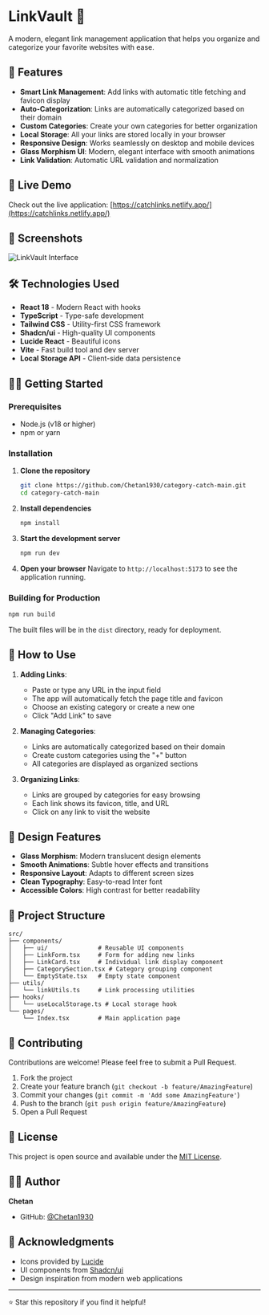 
# LinkVault 🔗

A modern, elegant link management application that helps you organize and categorize your favorite websites with ease.

## 🌟 Features

- **Smart Link Management**: Add links with automatic title fetching and favicon display
- **Auto-Categorization**: Links are automatically categorized based on their domain
- **Custom Categories**: Create your own categories for better organization
- **Local Storage**: All your links are stored locally in your browser
- **Responsive Design**: Works seamlessly on desktop and mobile devices
- **Glass Morphism UI**: Modern, elegant interface with smooth animations
- **Link Validation**: Automatic URL validation and normalization

## 🚀 Live Demo

Check out the live application: [https://catchlinks.netlify.app/](https://catchlinks.netlify.app/)

## 📸 Screenshots

![LinkVault Interface](https://via.placeholder.com/800x400/4F46E5/FFFFFF?text=LinkVault+Interface)

## 🛠️ Technologies Used

- **React 18** - Modern React with hooks
- **TypeScript** - Type-safe development
- **Tailwind CSS** - Utility-first CSS framework
- **Shadcn/ui** - High-quality UI components
- **Lucide React** - Beautiful icons
- **Vite** - Fast build tool and dev server
- **Local Storage API** - Client-side data persistence

## 🏃‍♂️ Getting Started

### Prerequisites

- Node.js (v18 or higher)
- npm or yarn

### Installation

1. **Clone the repository**
   ```bash
   git clone https://github.com/Chetan1930/category-catch-main.git
   cd category-catch-main
   ```

2. **Install dependencies**
   ```bash
   npm install
   ```

3. **Start the development server**
   ```bash
   npm run dev
   ```

4. **Open your browser**
   Navigate to `http://localhost:5173` to see the application running.

### Building for Production

```bash
npm run build
```

The built files will be in the `dist` directory, ready for deployment.

## 📖 How to Use

1. **Adding Links**: 
   - Paste or type any URL in the input field
   - The app will automatically fetch the page title and favicon
   - Choose an existing category or create a new one
   - Click "Add Link" to save

2. **Managing Categories**:
   - Links are automatically categorized based on their domain
   - Create custom categories using the "+" button
   - All categories are displayed as organized sections

3. **Organizing Links**:
   - Links are grouped by categories for easy browsing
   - Each link shows its favicon, title, and URL
   - Click on any link to visit the website

## 🎨 Design Features

- **Glass Morphism**: Modern translucent design elements
- **Smooth Animations**: Subtle hover effects and transitions
- **Responsive Layout**: Adapts to different screen sizes
- **Clean Typography**: Easy-to-read Inter font
- **Accessible Colors**: High contrast for better readability

## 🔧 Project Structure

```
src/
├── components/
│   ├── ui/              # Reusable UI components
│   ├── LinkForm.tsx     # Form for adding new links
│   ├── LinkCard.tsx     # Individual link display component
│   ├── CategorySection.tsx # Category grouping component
│   └── EmptyState.tsx   # Empty state component
├── utils/
│   └── linkUtils.ts     # Link processing utilities
├── hooks/
│   └── useLocalStorage.ts # Local storage hook
└── pages/
    └── Index.tsx        # Main application page
```

## 🤝 Contributing

Contributions are welcome! Please feel free to submit a Pull Request.

1. Fork the project
2. Create your feature branch (`git checkout -b feature/AmazingFeature`)
3. Commit your changes (`git commit -m 'Add some AmazingFeature'`)
4. Push to the branch (`git push origin feature/AmazingFeature`)
5. Open a Pull Request

## 📝 License

This project is open source and available under the [MIT License](LICENSE).

## 👨‍💻 Author

**Chetan**
- GitHub: [@Chetan1930](https://github.com/Chetan1930)

## 🙏 Acknowledgments

- Icons provided by [Lucide](https://lucide.dev/)
- UI components from [Shadcn/ui](https://ui.shadcn.com/)
- Design inspiration from modern web applications

---

⭐ Star this repository if you find it helpful!
